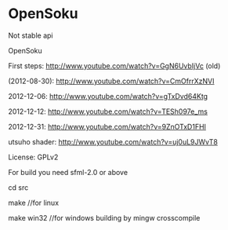 OpenSoku
========

Not stable api


OpenSoku

First steps: http://www.youtube.com/watch?v=GgN6UvbIjVc (old)

(2012-08-30): http://www.youtube.com/watch?v=CmOfrrXzNVI

2012-12-06: http://www.youtube.com/watch?v=gTxDvd64Ktg

2012-12-12: http://www.youtube.com/watch?v=TESh097e_ms

2012-12-31: http://www.youtube.com/watch?v=9ZnOTxD1FHI

utsuho shader: http://www.youtube.com/watch?v=uj0uL9JWvT8



License: GPLv2


For build you need sfml-2.0 or above

 cd src
 
 make         //for linux
 
 make win32   //for windows building by mingw crosscompile
